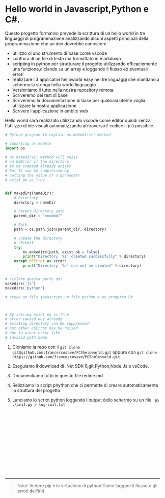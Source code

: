 # Hello world in Javascript,Python e C#.

Questo progetto formativo prevede la scrittura di un hello world 
in tre linguaggi di programmazione analizzando alcuni aspetti 
principali della programmazione che un dev dovrebbe conoscere.

- utilizzo di uno strumento di base come vscode
- scrittura di un file di testo ma formattato in markdown
- scripting in python per strutturare il progetto utilizzando efficaciemente una funzione,ciclando su un array e loggando il flusso ed eventuali errori
- realizzare i 3 applicativi helloworld easy nei tre linguaggi che mandano a schermo la stringa hello world linguaggio
- Versioniamo il tutto nella nostra repository remota
- Scriveremo dei test di base
- Scriveremo la documentazione di base per qualsiasi utente voglia utilizzare la nostra applicazione
- Scrivere l'applicazione in ambito web

Hello world sarà realizzato utilizzando vscode come editor quindi senza l'utilizzo di ide visuali
automatizzando atrtraverso il codice il più possibile.

``` python
# Python program to explain os.makedirs() method

# importing os module
import os

# os.makedirs() method will raise
# an OSError if the directory
# to be created already exists
# But It can be suppressed by
# setting the value of a parameter
# exist_ok as True


def makedirs(nameDir):
    # Directory
    directory = nameDir

    # Parent Directory path
    parent_dir = "readme/"

    # Path
    path = os.path.join(parent_dir, directory)

    # Create the directory
    # 'Nikhil'
    try:
        os.makedirs(path, exist_ok = False)
        print("Directory '%s' created successfully" % directory)
    except OSError as error:
        print("Directory '%s' can not be created" % directory)


# ciclare questa parte qui
makedirs('js')
makedirs('python')

# creae un file javascript,un file python e un progetto C#



# By setting exist_ok as True
# error caused due already
# existing directory can be suppressed
# but other OSError may be raised
# due to other error like
# invalid path name

```

1. Cloniamo la repo con il 
  ```git clone git@github.com:francescosave/FCSheloworld.git```
  oppure con
  ```git clone https://github.com/francescosave/FCSheloworld.git```

3. Eseguiamo il download di .Net SDK 6,git,Python,Node.Js e vsCode.

2. Documentiamo tutto in questo file redme.md

3. Relizziamo lo script phython che ci permette di creare automaticamente la struttura del progetto 

4. Lanciamo lo script python loggando l'output dello schermo su un file ``` py .\init.py > log-init.txt```



<br/>
<br/>
<br/>
<br/>
<br/>
<br/>
<br/>
<br/>
<br/>
<br/>
<br/>
<br/>




---
> Note: Vedere pip e le virtualenv di python.Come loggare il flusso e gli errori dell'init








